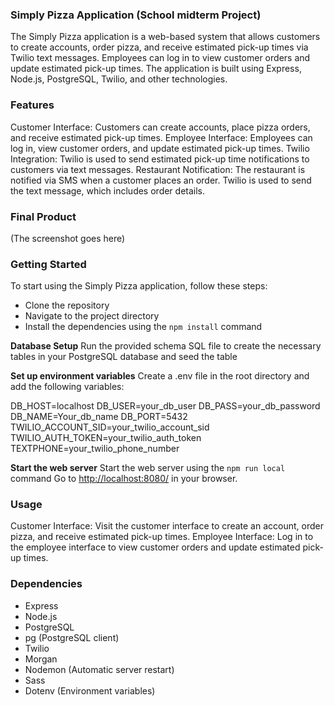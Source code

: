 ### Simply Pizza Application (School midterm Project)

The Simply Pizza application is a web-based system that allows customers to create accounts, order pizza, and receive estimated pick-up times via Twilio text messages. Employees can log in to view customer orders and update estimated pick-up times. The application is built using Express, Node.js, PostgreSQL, Twilio, and other technologies.


### Features

Customer Interface: Customers can create accounts, place pizza orders, and receive estimated pick-up times.
Employee Interface: Employees can log in, view customer orders, and update estimated pick-up times.
Twilio Integration: Twilio is used to send estimated pick-up time notifications to customers via text messages.
Restaurant Notification: The restaurant is notified via SMS when a customer places an order. Twilio is used to send the text message, which includes order details.


### Final Product
(The screenshot goes here)


### Getting Started

To start using the Simply Pizza application, follow these steps:

- Clone the repository
- Navigate to the project directory
- Install the dependencies using the `npm install` command

**Database Setup**
Run the provided schema SQL file to create the necessary tables in your PostgreSQL database and seed the table

**Set up environment variables**
Create a .env file in the root directory and add the following variables:

DB_HOST=localhost
DB_USER=your_db_user
DB_PASS=your_db_password
DB_NAME=Your_db_name
DB_PORT=5432
TWILIO_ACCOUNT_SID=your_twilio_account_sid
TWILIO_AUTH_TOKEN=your_twilio_auth_token
TEXTPHONE=your_twilio_phone_number

**Start the web server**
Start the web server using the `npm run local` command
Go to <http://localhost:8080/> in your browser.


### Usage

Customer Interface: Visit the customer interface to create an account, order pizza, and receive estimated pick-up times.
Employee Interface: Log in to the employee interface to view customer orders and update estimated pick-up times.


### Dependencies

- Express
- Node.js
- PostgreSQL
- pg (PostgreSQL client)
- Twilio
- Morgan
- Nodemon (Automatic server restart)
- Sass
- Dotenv (Environment variables)